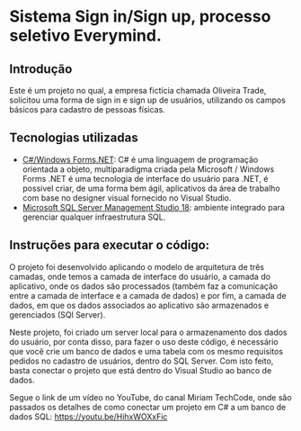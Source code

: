 # Sistema Sign in/Sign up, processo seletivo Everymind.

## Introdução

Este é um projeto no qual, a empresa fictícia chamada Oliveira Trade, solicitou uma forma de sign in e sign up de usuários, utilizando os campos básicos para cadastro de pessoas físicas.

## Tecnologias utilizadas

* [C#/Windows Forms.NET](https://learn.microsoft.com/pt-br/dotnet/desktop/winforms/?view=netdesktop-6.0): C# é uma linguagem de programação orientada a objeto, multiparadigma criada pela Microsoft / Windows Forms .NET é uma tecnologia de interface do usuário para .NET, é possivel criar, de uma forma bem ágil, aplicativos da área de trabalho com base no designer visual fornecido no Visual Studio.
* [Microsoft SQL Server Management Studio 18](https://learn.microsoft.com/en-us/sql/ssms/sql-server-management-studio-ssms?view=sql-server-ver16): ambiente integrado para gerenciar qualquer infraestrutura SQL.

## Instruções para executar o código:
O projeto foi desenvolvido aplicando o modelo de arquitetura de três camadas, onde temos a camada de interface do usuário, a camada do aplicativo, onde os dados são processados (também faz a comunicação entre a camada de interface e a camada de dados) e por fim, a camada de dados, em que os dados associados ao aplicativo são armazenados e gerenciados (SQl Server).

Neste projeto, foi criado um server local para o armazenamento dos dados do usuário, por conta disso, para fazer o uso deste código, é necessário que você crie um banco de dados e uma tabela com os mesmo requisitos pedidos no cadastro de usuários, dentro do SQL Server. Com isto feito, basta conectar o projeto que está dentro do Visual Studio ao banco de dados.

Segue o link de um vídeo no YouTube, do canal Miriam TechCode, onde são passados os detalhes de como conectar um projeto em C# a um banco de dados SQL: https://youtu.be/HihxWOXxFic


